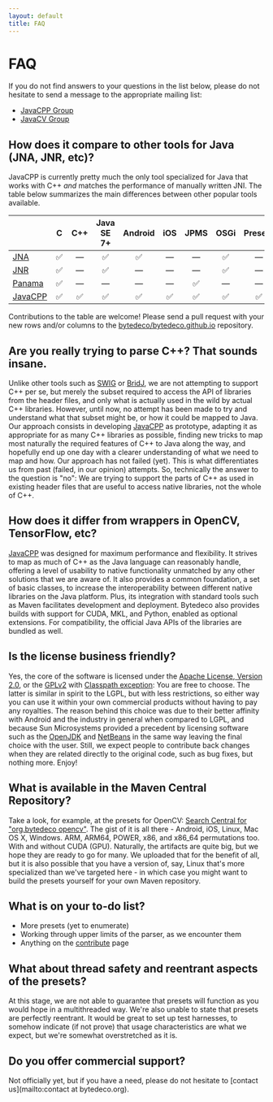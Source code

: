 ```yaml
---
layout: default
title: FAQ
---
```


FAQ
===

If you do not find answers to your questions in the list below, please do not hesitate to send a message to the appropriate mailing list:

 * [JavaCPP Group](http://groups.google.com/group/javacpp-project)
 * [JavaCV Group](http://groups.google.com/group/javacv)


How does it compare to other tools for Java (JNA, JNR, etc)?
------------------------------------------------------------

JavaCPP is currently pretty much the only tool specialized for Java that works with C++ *and* matches the performance of manually written JNI. The table below summarizes the main differences between other popular tools available.

|                                                  | &emsp; C &emsp; | &nbsp; C++ &nbsp; | Java SE 7+ | Android | &ensp; iOS &ensp; | JPMS    |  OSGi   | Presets | Performance |
|--------------------------------------------------|:---------------:|:-----------------:|:----------:|:-------:|:-----------------:|:-------:|:-------:|:-------:|:-----------:|
| [JNA](https://github.com/java-native-access/jna) | &#9989;         | &mdash;           | &#9989;    | &#9989; | &mdash;           | &mdash; | &#9989; | &mdash; | &#8810; JNI |
| [JNR](https://github.com/jnr)                    | &#9989;         | &mdash;           | &#9989;    | &mdash; | &mdash;           | &mdash; | &#9989; | &mdash; | &asymp; JNI |
| [Panama](http://jdk.java.net/panama/)            | &#9989;         | &mdash;           | &mdash;    | &mdash; | &mdash;           | &#9989; | &mdash; | &mdash; | &asymp; JNI |
| [JavaCPP](https://github.com/bytedeco/javacpp)   | &#9989;         | &#9989;           | &#9989;    | &#9989; | &#9989;           | &#9989; | &#9989; | &#9989; | &asymp; JNI |

Contributions to the table are welcome! Please send a pull request with your new rows and/or columns to the [bytedeco/bytedeco.github.io](https://github.com/bytedeco/bytedeco.github.io) repository.


Are you really trying to parse C++? That sounds insane.
-------------------------------------------------------
Unlike other tools such as [SWIG](http://www.swig.org/) or [BridJ](https://code.google.com/p/bridj/), we are not attempting to support C++ per se, but merely the subset required to access the API of libraries from the header files, and only what is actually used in the wild by actual C++ libraries. However, until now, no attempt has been made to try and understand what that subset might be, or how it could be mapped to Java. Our approach consists in developing [JavaCPP](https://github.com/bytedeco/javacpp) as prototype, adapting it as appropriate for as many C++ libraries as possible, finding new tricks to map most naturally the required features of C++ to Java along the way, and hopefully end up one day with a clearer understanding of what we need to map and how. Our approach has not failed (yet). This is what differentiates us from past (failed, in our opinion) attempts. So, technically the answer to the question is "no": We are trying to support the parts of C++ as used in existing header files that are useful to access native libraries, not the whole of C++.


How does it differ from wrappers in OpenCV, TensorFlow, etc?
------------------------------------------------------------
[JavaCPP](https://github.com/bytedeco/javacpp) was designed for maximum performance and flexibility. It strives to map as much of C++ as the Java language can reasonably handle, offering a level of usability to native functionality unmatched by any other solutions that we are aware of. It also provides a common foundation, a set of basic classes, to increase the interoperability between different native libraries on the Java platform. Plus, its integration with standard tools such as Maven facilitates development and deployment. Bytedeco also provides builds with support for CUDA, MKL, and Python, enabled as optional extensions. For compatibility, the official Java APIs of the libraries are bundled as well.


Is the license business friendly? 
---------------------------------
Yes, the core of the software is licensed under the [Apache License, Version 2.0](http://www.apache.org/licenses/LICENSE-2.0), or the [GPLv2](http://www.gnu.org/licenses/gpl-2.0.html) with [Classpath exception](http://www.gnu.org/software/classpath/license.html): You are free to choose. The latter is similar in spirit to the LGPL, but with less restrictions, so either way you can use it within your own commercial products without having to pay any royalties. The reason behind this choice was due to their better affinity with Android and the industry in general when compared to LGPL, and because Sun Microsystems provided a precedent by licensing software such as the [OpenJDK](http://openjdk.java.net/legal/gplv2+ce.html) and [NetBeans](https://netbeans.org/cddl-gplv2.html) in the same way leaving the final choice with the user. Still, we expect people to contribute back changes when they are related directly to the original code, such as bug fixes, but nothing more. Enjoy!


What is available in the Maven Central Repository?
--------------------------------------------------
Take a look, for example, at the presets for OpenCV: [Search Central for "org.bytedeco opencv"](http://search.maven.org/#search%7Cga%7C1%7Corg.bytedeco%20opencv). The gist of it is all there - Android, iOS, Linux, Mac OS X, Windows. ARM, ARM64, POWER, x86, and x86_64 permutations too. With and without CUDA (GPU). Naturally, the artifacts are quite big, but we hope they are ready to go for many. We uploaded that for the benefit of all, but it is also possible that you have a version of, say, Linux that's more specialized than we've targeted here - in which case you might want to build the presets yourself for your own Maven repository.


What is on your to-do list?
---------------------------
* More presets (yet to enumerate)
* Working through upper limits of the parser, as we encounter them
* Anything on the [contribute](../contribute/) page


What about thread safety and reentrant aspects of the presets?
--------------------------------------------------------------
At this stage, we are not able to guarantee that presets will function as you would hope in a multithreaded way. We're also unable to state that presets are perfectly reentrant. It would be great to set up test harnesses, to somehow indicate (if not prove) that usage characteristics are what we expect, but we're somewhat overstretched as it is.


Do you offer commercial support?
--------------------------------
Not officially yet, but if you have a need, please do not hesitate to [contact us](mailto:contact at bytedeco.org).

